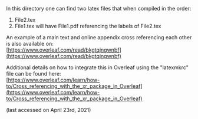 In this directory one can find two latex files that when compiled in the order:
1) File2.tex
2) File1.tex
will have File1.pdf referencing the labels of File2.tex

An example of a main text and online appendix cross referencing each other is also available on:<br />
[https://www.overleaf.com/read/bkgtqjngwnbf](https://www.overleaf.com/read/bkgtqjngwnbf)<br />

Additional details on how to integrate this in Overleaf using the "latexmkrc" file can be found here:<br />
[https://www.overleaf.com/learn/how-to/Cross_referencing_with_the_xr_package_in_Overleaf](https://www.overleaf.com/learn/how-to/Cross_referencing_with_the_xr_package_in_Overleaf)<br />

(last accessed on April 23rd, 2021)
